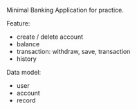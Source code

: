 Minimal Banking Application for practice.

Feature:
* create / delete account
* balance
* transaction: withdraw, save, transaction
* history

Data model:
* user
* account
* record
